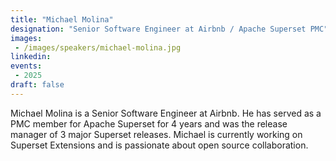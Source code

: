 ```yaml
---
title: "Michael Molina"
designation: "Senior Software Engineer at Airbnb / Apache Superset PMC"
images:
 - /images/speakers/michael-molina.jpg
linkedin: 
events:
 - 2025
draft: false
---
```


Michael Molina is a Senior Software Engineer at Airbnb. He has served as a PMC member for Apache Superset for 4 years and was the release manager of 3 major Superset releases. Michael is currently working on Superset Extensions and is passionate about open source collaboration.